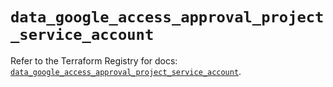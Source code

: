 # `data_google_access_approval_project_service_account`

Refer to the Terraform Registry for docs: [`data_google_access_approval_project_service_account`](https://registry.terraform.io/providers/hashicorp/google/6.31.0/docs/data-sources/access_approval_project_service_account).

